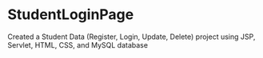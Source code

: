 # StudentLoginPage
Created a Student Data (Register, Login, Update, Delete) project 
using JSP, Servlet, HTML, CSS, and MySQL database
